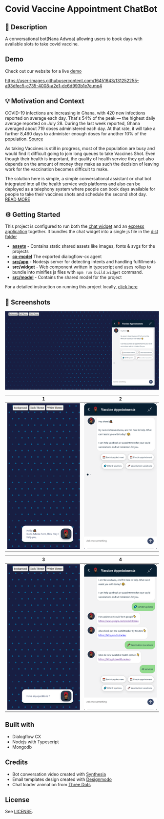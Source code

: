 # Covid Vaccine Appointment ChatBot

<!--- Replace <OWNER> with your Github Username and <REPOSITORY> with the name of your repository. -->
<!--- You can find both of these in the url bar when you open your repository in github. -->

## 📙 Description

A conversational bot(Nana Adwoa) allowing users to book days with available slots to take covid vaccine.

## Demo

Check out our website for a live [demo](https://dfcx-vaccine-appointment.herokuapp.com/)

https://user-images.githubusercontent.com/16451643/131252255-a93dfec5-c735-4008-a2e1-dc6d993b1e7e.mp4

## 💡 Motivation and Context

<!--- Describe your app in one or two sentences -->

COVID-19 infections are increasing in Ghana, with 420 new infections reported on average each day. That's 54% of the peak — the highest daily average reported on July 28. During the last week reported, Ghana averaged about 719 doses administered each day. At that rate, it will take a further 8,460 days to administer enough doses for another 10% of the population. [Source](https://graphics.reuters.com/world-coronavirus-tracker-and-maps/countries-and-territories/ghana/)

As taking Vaccines is still in progress, most of the population are busy and would find it difficult going to join long queues to take Vaccines Shot. Even though their health is important, the quality of health service they get also depends on the amount of money they make as such the decision of leaving work for the vaccination becomes difficult to make.

The solution here is simple, a simple conversational assistant or chat bot integrated into all the health service web platforms and also can be deployed as a telephony system where people can book days available for people to take their vaccines shots and schedule the second shot day. [READ MORE](https://github.com/botchway44/covid-vaccine-appointment/blob/main/PROJECT.md)

## ⚙️ Getting Started

This project is configured to run both the [chat widget](https://github.com/botchway44/covid-vaccine-appointment/tree/main/src/widget) and an [express application](https://github.com/botchway44/covid-vaccine-appointment/tree/main/src/app) together. It bundles the chat widget into a single js file in the [dist folder]()

- **[assets](https://github.com/botchway44/covid-vaccine-appointment/tree/main/assets)** - Contains static shared assets like images, fonts & svgs for the projects
- **[cx-model](https://github.com/botchway44/covid-vaccine-appointment/tree/main/cx-model)** The exported dialogflow-cx agent
- **[src/app](https://github.com/botchway44/covid-vaccine-appointment/tree/main/src/app)** - Nodesjs server for detecting intents and handling fulfillments
- **[src/widget](https://github.com/botchway44/covid-vaccine-appointment/tree/main/src/widget)** - Web component written in typescript and uses rollup to bundle into minifies js files with `npm run build:widget` command.
- **[src/model](https://github.com/botchway44/covid-vaccine-appointment/tree/main/src/models)** - Contains the shared model for the project

For a detailed instruction on running this project locally, [click here](https://github.com/botchway44/covid-vaccine-appointment/blob/main/PROJECT.md#%EF%B8%8F-getting-started)

<!-- ## :bulb: Motivation and Context
Dialogflow CX Competition -->
<!--- What are you especially proud of? -->

## 📸 Screenshots

<img src="assets/images/ss.PNG"/>

| 1                                            | 2                                            |
| -------------------------------------------- | -------------------------------------------- |
| <img src="assets/images/s1.PNG" width="400"> | <img src="assets/images/s2.PNG" width="400"> |

| 3                                            | 4                                            |
| -------------------------------------------- | -------------------------------------------- |
| <img src="assets/images/s3.PNG" width="400"> | <img src="assets/images/s4.PNG" width="400"> |

## Built with

- Dialogflow CX
- Nodejs with Typescript
- Mongodb

## Credits

- Bot conversation video created with [Synthesia](https://www.synthesia.io/request-demo)
- Email templates design created with [Designmodo](https://designmodo.com/postcards/)
- Chat loader animation from [Three Dots](https://github.com/nzbin/three-dots)

## License

See [LICENSE](https://github.com/botchway44/covid-vaccine-appointment/blob/main/LICENSE).
